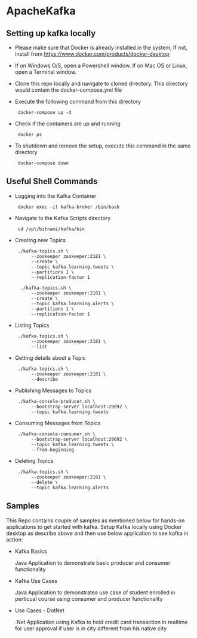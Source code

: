 # ApacheKafka
## Setting up kafka locally

* Please make sure that Docker is already installed in the system, If not, install from https://www.docker.com/products/docker-desktop
* If on Windows O/S, open a Powershell window. If on Mac OS or Linux, open a Terminal window.
* Clone this repo locally and navigate to cloned directory. This directory would contain the docker-compose.yml file
* Execute the following command from this directory

       docker-compose up -d
* Check if the containers are up and running

       docker ps
* To shutdown and remove the setup, execute this command in the same directory

       docker-compose down
    
## Useful Shell Commands

* Logging into the Kafka Container

       docker exec -it kafka-broker /bin/bash
* Navigate to the Kafka Scripts directory

       cd /opt/bitnami/kafka/bin
* Creating new Topics

      
       ./kafka-topics.sh \
            --zookeeper zookeeper:2181 \
            --create \
            --topic kafka.learning.tweets \
            --partitions 1 \
            --replication-factor 1

        ./kafka-topics.sh \
            --zookeeper zookeeper:2181 \
            --create \
            --topic kafka.learning.alerts \
            --partitions 1 \
            --replication-factor 1
* Listing Topics

       ./kafka-topics.sh \
            --zookeeper zookeeper:2181 \
            --list
* Getting details about a Topic

       ./kafka-topics.sh \
            --zookeeper zookeeper:2181 \
            --describe
* Publishing Messages to Topics

       ./kafka-console-producer.sh \
            --bootstrap-server localhost:29092 \
            --topic kafka.learning.tweets
* Consuming Messages from Topics

       ./kafka-console-consumer.sh \
            --bootstrap-server localhost:29092 \
            --topic kafka.learning.tweets \
            --from-beginning
* Deleting Topics

       ./kafka-topics.sh \
            --zookeeper zookeeper:2181 \
            --delete \
            --topic kafka.learning.alerts
            
## Samples

This Repo contains couple of samples as mentioned below for hands-on applications to get started with kafka. Setup Kafka locally using Docker desktop as describe above and then use below application to see kafka in action:

* Kafka Basics

  Java Application to demonstrate basic producer and consumer functionality
       
* Kafka Use Cases

   Java Application to demonstratea use case of student enrolled in perticual course using consumer and producer functionality
       
* Use Cases - DotNet

   .Net Application using Kafka to hold credit card transaction in realtime for user approval if user is in city different from his native city
      
